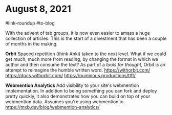 # August 8, 2021

#link-roundup #to-blog

With the advent of tab groups, it is now even easier to amass a huge collection of articles.  This is the start of a divestment that has been a couple of months in the making.

**Orbit**
Spaced repetition (think Anki) taken to the next level.  What if we could get much, much more from reading, by changing the format in which we author and then consume the text?  As part of a _tools for thought_, Orbit is an attempt to reimagine the humble written word.
https://withorbit.com/
https://docs.withorbit.com/
https://numinous.productions/ttft/

**Webmention Analytics**
Add visibility to your site's webmention implementation.  In addition to being something you can fork and deploy pretty quickly, it also demonstrates how you can build on top of your webmention data.  Assumes you're using webmention.io.
https://mxb.dev/blog/webmention-analytics/